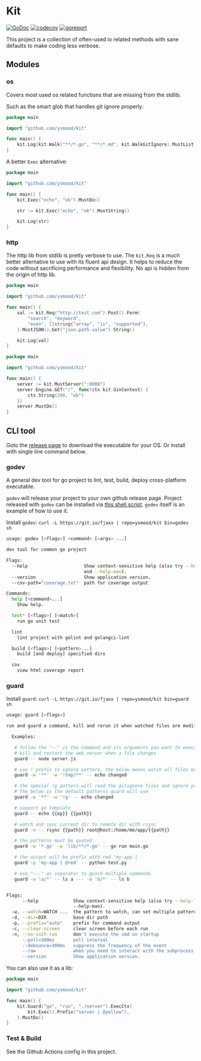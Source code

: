 # Kit

[![GoDoc](https://godoc.org/github.com/ysmood/kit?status.svg)](http://godoc.org/github.com/ysmood/kit)
[![codecov](https://codecov.io/gh/ysmood/kit/branch/master/graph/badge.svg)](https://codecov.io/gh/ysmood/kit)
[![goreport](https://goreportcard.com/badge/github.com/ysmood/kit)](https://goreportcard.com/report/github.com/ysmood/kit)

This project is a collection of often-used io related methods with sane defaults to make coding less verbose.

## Modules

### os

Covers most used os related functions that are missing from the stdlib.

Such as the smart glob that handles git ignore properly:

```go
package main

import "github.com/ysmood/kit"

func main() {
    kit.Log(kit.Walk("**/*.go", "**/*.md", kit.WalkGitIgnore).MustList())
}

```

A better `Exec` alternative:

```go
package main

import "github.com/ysmood/kit"

func main() {
    kit.Exec("echo", "ok").MustDo()

    str := kit.Exec("echo", "ok").MustString()

    kit.Log(str)
}

```

### http

The http lib from stdlib is pretty verbose to use. The `kit.Req` is a much better
alternative to use with its fluent api design. It helps to reduce the code without sacrificing performance and
flexibility. No api is hidden from the origin of http lib.

```go
package main

import "github.com/ysmood/kit"

func main() {
    val := kit.Req("http://test.com").Post().Form(
        "search", "keyword",
        "even", []string{"array", "is", "supported"},
    ).MustJSON().Get("json.path.value").String()

    kit.Log(val)
}

```

```go
package main

import "github.com/ysmood/kit"

func main() {
    server := kit.MustServer(":8080")
    server.Engine.GET("/", func(ctx kit.GinContext) {
        ctx.String(200, "ok")
    })
    server.MustDo()
}

```

## CLI tool

Goto the [release page](https://github.com/ysmood/kit/releases) to download the executable for your OS.
Or install with single line command below.

### godev

A general dev tool for go project to lint, test, build, deploy cross-platform executable.

`godev` will release your project to your own github release page.
Project released with `godev` can be installed via [this shell script](https://github.com/ysmood/github-install).
`godev` itself is an example of how to use it.

Install `godev`: `curl -L https://git.io/fjaxx | repo=ysmood/kit bin=godev sh`

```bash
usage: godev [<flags>] <command> [<args> ...]

dev tool for common go project

Flags:
  --help                     Show context-sensitive help (also try --help-long
                             and --help-man).
  --version                  Show application version.
  --cov-path="coverage.txt"  path for coverage output

Commands:
  help [<command>...]
    Show help.

  test* [<flags>] [<match>]
    run go unit test

  lint
    lint project with golint and golangci-lint

  build [<flags>] [<pattern>...]
    build [and deploy] specified dirs

  cov
    view html coverage report

```

### guard

Install `guard`: `curl -L https://git.io/fjaxx | repo=ysmood/kit bin=guard sh`

```bash
usage: guard [<flags>]

run and guard a command, kill and rerun it when watched files are modified

  Examples:

   # follow the "--" is the command and its arguments you want to execute
   # kill and restart the web server when a file changes
   guard -- node server.js

   # use ! prefix to ignore pattern, the below means watch all files but not those in tmp dir
   guard -w '**' -w '!tmp/**' -- echo changed

   # the special !g pattern will read the gitignore files and ignore patterns in them
   # the below is the default patterns guard will use
   guard -w '**' -w '!g' -- echo changed

   # support go template
   guard -- echo {{op}} {{path}}

   # watch and sync current dir to remote dir with rsync
   guard -n -- rsync {{path}} root@host:/home/me/app/{{path}}

   # the patterns must be quoted
   guard -w '*.go' -w 'lib/**/*.go' -- go run main.go

   # the output will be prefix with red 'my-app | '
   guard -p 'my-app | @red' -- python test.py

   # use "---" as separator to guard multiple commands
   guard -w 'a/*' -- ls a --- -w 'b/*' -- ls b


Flags:
      --help             Show context-sensitive help (also try --help-long and
                         --help-man).
  -w, --watch=WATCH ...  the pattern to watch, can set multiple patterns
  -d, --dir=DIR          base dir path
  -p, --prefix="auto"    prefix for command output
  -c, --clear-screen     clear screen before each run
  -n, --no-init-run      don't execute the cmd on startup
      --poll=300ms       poll interval
      --debounce=300ms   suppress the frequency of the event
      --raw              when you need to interact with the subprocess
      --version          Show application version.


```

You can also use it as a lib:

```go
package main

import "github.com/ysmood/kit"

func main() {
    kit.Guard("go", "run", "./server").ExecCtx(
        kit.Exec().Prefix("server | @yellow"),
    ).MustDo()
}

```

### Test & Build

See the Github Actions config in this project.
